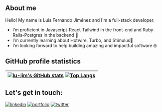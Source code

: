 ## About me


 Hello! My name is Luis Fernando Jiménez and I'm a full-stack developer.
-  I’m proficient in Javascript-React-Tailwind in the front-end and Ruby-Rails-Postgres in the backend 💪
-  I’m currently learning about Hotwire, Turbo, and Stimulus🌱
- I’m looking forward to help building amazing and impactful software 🤓


## GitHub profile statistics 
 [![lu-jim's GitHub stats](https://github-readme-stats.vercel.app/api?username=lu-jim&show_icons=true&theme=aura_dark)](https://github.com/lu-jim/github-readme-stats) [![Top Langs](https://github-readme-stats.vercel.app/api/top-langs/?username=lu-jim&layout=compact&theme=aura_dark)](https://github.com/lu-jim/github-readme-stats)   |
:-: |

## Let's get in touch:
[![linkedin](https://img.shields.io/badge/linkedin-0A66C2?style=for-the-badge&logo=linkedin&logoColor=white)](https://www.linkedin.com/in/lu-jim/) [![portfolio](https://img.shields.io/badge/my_portfolio-fec601?style=for-the-badge&logo=ko-fi&logoColor=white)](https://lujim.netlify.app/) [![twitter](https://img.shields.io/badge/twitter-1DA1F2?style=for-the-badge&logo=twitter&logoColor=white)](https://twitter.com/lujimhe)


